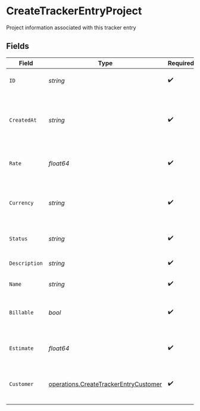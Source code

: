 # CreateTrackerEntryProject

Project information associated with this tracker entry


## Fields

| Field                                                                                          | Type                                                                                           | Required                                                                                       | Description                                                                                    | Example                                                                                        |
| ---------------------------------------------------------------------------------------------- | ---------------------------------------------------------------------------------------------- | ---------------------------------------------------------------------------------------------- | ---------------------------------------------------------------------------------------------- | ---------------------------------------------------------------------------------------------- |
| `ID`                                                                                           | *string*                                                                                       | :heavy_check_mark:                                                                             | Unique identifier of the project                                                               | b3b6e2c2-1f2a-4e3b-9c1d-2a4b6e2c21f2                                                           |
| `CreatedAt`                                                                                    | *string*                                                                                       | :heavy_check_mark:                                                                             | Date and time when the project was created in ISO 8601 format                                  | 2024-03-01T10:00:00.000Z                                                                       |
| `Rate`                                                                                         | *float64*                                                                                      | :heavy_check_mark:                                                                             | Default hourly rate for the project                                                            | 75                                                                                             |
| `Currency`                                                                                     | *string*                                                                                       | :heavy_check_mark:                                                                             | Currency code for the project rate in ISO 4217 format                                          | USD                                                                                            |
| `Status`                                                                                       | *string*                                                                                       | :heavy_check_mark:                                                                             | Current status of the project                                                                  | in_progress                                                                                    |
| `Description`                                                                                  | *string*                                                                                       | :heavy_check_mark:                                                                             | Description of the project                                                                     | Complete website redesign with modern UI/UX                                                    |
| `Name`                                                                                         | *string*                                                                                       | :heavy_check_mark:                                                                             | Name of the project                                                                            | Website Redesign Project                                                                       |
| `Billable`                                                                                     | *bool*                                                                                         | :heavy_check_mark:                                                                             | Whether the project is billable to the customer                                                | true                                                                                           |
| `Estimate`                                                                                     | *float64*                                                                                      | :heavy_check_mark:                                                                             | Estimated total hours for the project                                                          | 120                                                                                            |
| `Customer`                                                                                     | [operations.CreateTrackerEntryCustomer](../../models/operations/createtrackerentrycustomer.md) | :heavy_check_mark:                                                                             | Customer information associated with the project                                               |                                                                                                |